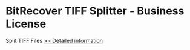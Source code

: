 # BitRecover TIFF Splitter - Business License
Split TIFF Files
[>> Detailed information](https://secure.shareit.com/shareit/product.html?productid=301008442&affiliateid=200057808)